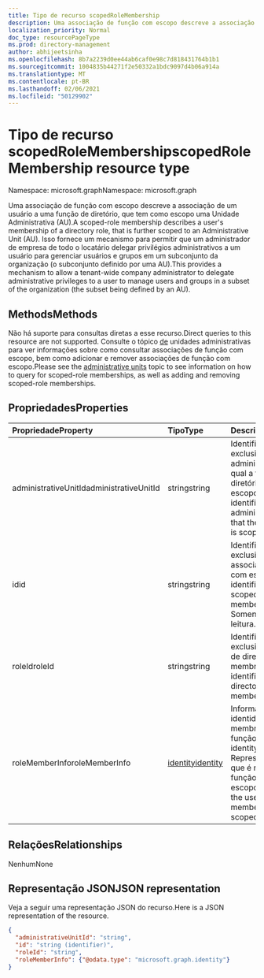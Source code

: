 ```yaml
---
title: Tipo de recurso scopedRoleMembership
description: Uma associação de função com escopo descreve a associação de um usuário a uma função de diretório, que tem como escopo uma Unidade Administrativa (AU).  Isso fornece um mecanismo para permitir que um administrador de empresa em todo o locatário delegar privilégios administrativos a um usuário para gerenciar usuários e grupos em um subconjunto da organização (o subconjunto sendo definido por uma AU).
localization_priority: Normal
doc_type: resourcePageType
ms.prod: directory-management
author: abhijeetsinha
ms.openlocfilehash: 8b7a2239d0ee44ab6caf0e98c7d818431764b1b1
ms.sourcegitcommit: 1004835b44271f2e50332a1bdc9097d4b06a914a
ms.translationtype: MT
ms.contentlocale: pt-BR
ms.lasthandoff: 02/06/2021
ms.locfileid: "50129902"
---
```

# <a name="scopedrolemembership-resource-type"></a><span data-ttu-id="a8cc2-104">Tipo de recurso scopedRoleMembership</span><span class="sxs-lookup"><span data-stu-id="a8cc2-104">scopedRoleMembership resource type</span></span>

<span data-ttu-id="a8cc2-105">Namespace: microsoft.graph</span><span class="sxs-lookup"><span data-stu-id="a8cc2-105">Namespace: microsoft.graph</span></span>

<span data-ttu-id="a8cc2-106">Uma associação de função com escopo descreve a associação de um usuário a uma função de diretório, que tem como escopo uma Unidade Administrativa (AU).</span><span class="sxs-lookup"><span data-stu-id="a8cc2-106">A scoped-role membership describes a user's membership of a directory role, that is further scoped to an Administrative Unit (AU).</span></span>  <span data-ttu-id="a8cc2-107">Isso fornece um mecanismo para permitir que um administrador de empresa de todo o locatário delegar privilégios administrativos a um usuário para gerenciar usuários e grupos em um subconjunto da organização (o subconjunto definido por uma AU).</span><span class="sxs-lookup"><span data-stu-id="a8cc2-107">This provides a mechanism to allow a tenant-wide company administrator to delegate administrative privileges to a user to manage users and groups in a subset of the organization (the subset being defined by an AU).</span></span>

## <a name="methods"></a><span data-ttu-id="a8cc2-108">Methods</span><span class="sxs-lookup"><span data-stu-id="a8cc2-108">Methods</span></span>
<span data-ttu-id="a8cc2-109">Não há suporte para consultas diretas a esse recurso.</span><span class="sxs-lookup"><span data-stu-id="a8cc2-109">Direct queries to this resource are not supported.</span></span>  <span data-ttu-id="a8cc2-110">Consulte o tópico [de](administrativeunit.md) unidades administrativas para ver informações sobre como consultar associações de função com escopo, bem como adicionar e remover associações de função com escopo.</span><span class="sxs-lookup"><span data-stu-id="a8cc2-110">Please see the [administrative units](administrativeunit.md) topic to see information on how to query for scoped-role memberships, as well as adding and removing scoped-role memberships.</span></span>

## <a name="properties"></a><span data-ttu-id="a8cc2-111">Propriedades</span><span class="sxs-lookup"><span data-stu-id="a8cc2-111">Properties</span></span>
| <span data-ttu-id="a8cc2-112">Propriedade</span><span class="sxs-lookup"><span data-stu-id="a8cc2-112">Property</span></span>   | <span data-ttu-id="a8cc2-113">Tipo</span><span class="sxs-lookup"><span data-stu-id="a8cc2-113">Type</span></span> | <span data-ttu-id="a8cc2-114">Descrição</span><span class="sxs-lookup"><span data-stu-id="a8cc2-114">Description</span></span> |
|:---------------|:--------|:----------|
|<span data-ttu-id="a8cc2-115">administrativeUnitId</span><span class="sxs-lookup"><span data-stu-id="a8cc2-115">administrativeUnitId</span></span>|<span data-ttu-id="a8cc2-116">string</span><span class="sxs-lookup"><span data-stu-id="a8cc2-116">string</span></span>|<span data-ttu-id="a8cc2-117">Identificador exclusivo da unidade administrativa para a qual a função de diretório tem escopo</span><span class="sxs-lookup"><span data-stu-id="a8cc2-117">Unique identifier for the administrative unit that the directory role is scoped to</span></span>|
|<span data-ttu-id="a8cc2-118">id</span><span class="sxs-lookup"><span data-stu-id="a8cc2-118">id</span></span>|<span data-ttu-id="a8cc2-119">string</span><span class="sxs-lookup"><span data-stu-id="a8cc2-119">string</span></span>| <span data-ttu-id="a8cc2-120">Identificador exclusivo da associação de função com escopo.</span><span class="sxs-lookup"><span data-stu-id="a8cc2-120">Unique identifier for the scoped-role membership.</span></span> <span data-ttu-id="a8cc2-121">Somente leitura.</span><span class="sxs-lookup"><span data-stu-id="a8cc2-121">Read-only.</span></span>|
|<span data-ttu-id="a8cc2-122">roleId</span><span class="sxs-lookup"><span data-stu-id="a8cc2-122">roleId</span></span>|<span data-ttu-id="a8cc2-123">string</span><span class="sxs-lookup"><span data-stu-id="a8cc2-123">string</span></span>| <span data-ttu-id="a8cc2-124">Identificador exclusivo da função de diretório na qual o membro está.</span><span class="sxs-lookup"><span data-stu-id="a8cc2-124">Unique identifier for the directory role that the member is in.</span></span>|
|<span data-ttu-id="a8cc2-125">roleMemberInfo</span><span class="sxs-lookup"><span data-stu-id="a8cc2-125">roleMemberInfo</span></span>|[<span data-ttu-id="a8cc2-126">identity</span><span class="sxs-lookup"><span data-stu-id="a8cc2-126">identity</span></span>](identity.md)| <span data-ttu-id="a8cc2-127">Informações de identidade do membro da função.</span><span class="sxs-lookup"><span data-stu-id="a8cc2-127">Role member identity information.</span></span> <span data-ttu-id="a8cc2-128">Representa o usuário que é membro dessa função com escopo.</span><span class="sxs-lookup"><span data-stu-id="a8cc2-128">Represents the user that is a member of this scoped-role.</span></span>|

## <a name="relationships"></a><span data-ttu-id="a8cc2-129">Relações</span><span class="sxs-lookup"><span data-stu-id="a8cc2-129">Relationships</span></span>
<span data-ttu-id="a8cc2-130">Nenhum</span><span class="sxs-lookup"><span data-stu-id="a8cc2-130">None</span></span>


## <a name="json-representation"></a><span data-ttu-id="a8cc2-131">Representação JSON</span><span class="sxs-lookup"><span data-stu-id="a8cc2-131">JSON representation</span></span>

<span data-ttu-id="a8cc2-132">Veja a seguir uma representação JSON do recurso.</span><span class="sxs-lookup"><span data-stu-id="a8cc2-132">Here is a JSON representation of the resource.</span></span>

<!-- {
  "blockType": "resource",
  "optionalProperties": [

  ],
  "@odata.type": "microsoft.graph.scopedRoleMembership"
}-->

```json
{
  "administrativeUnitId": "string",
  "id": "string (identifier)",
  "roleId": "string",
  "roleMemberInfo": {"@odata.type": "microsoft.graph.identity"}
}

```

<!-- uuid: 8fcb5dbc-d5aa-4681-8e31-b001d5168d79
2015-10-25 14:57:30 UTC -->
<!--
{
  "type": "#page.annotation",
  "description": "scopedRoleMembership resource",
  "keywords": "",
  "section": "documentation",
  "tocPath": "",
  "suppressions": []
}
-->
